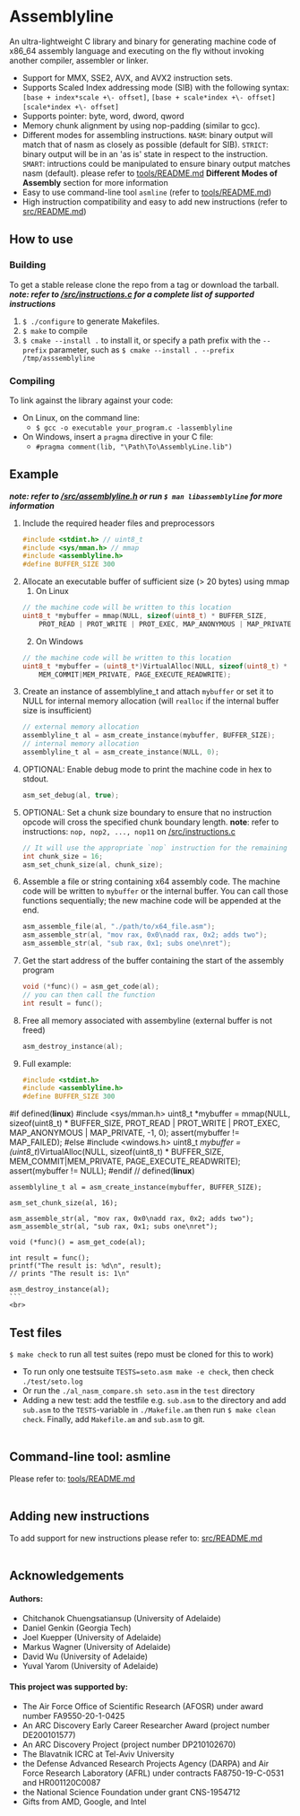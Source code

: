 # Assemblyline

An ultra-lightweight C library and binary for generating machine code of x86\_64 assembly language and executing on the fly without invoking another compiler, assembler or linker. <br>
* Support for MMX, SSE2, AVX, and AVX2 instruction sets.
* Supports Scaled Index addressing mode (SIB) with the following syntax:
`[base + index*scale +\- offset]`, `[base + scale*index +\- offset]`
`[scale*index +\- offset]`
* Supports pointer: byte, word, dword, qword
* Memory chunk alignment by using nop-padding (similar to gcc).
* Different modes for assembling instructions.
`NASM`: binary output will match that of nasm as closely as possible (default for SIB).
`STRICT`: binary output will be in an 'as is' state in respect to the instruction.
`SMART`: intructions could be manipulated to ensure binary output matches nasm (default).
please refer to [tools/README.md](/tools/README.md) **Different Modes of Assembly** section for more information
* Easy to use command-line tool `asmline` (refer to [tools/README.md](/tools/README.md))
* High instruction compatibility and easy to add new instructions (refer to [src/README.md](src/README.md))

## How to use

### Building
To get a stable release clone the repo from a tag or download the tarball. <br>
***note: refer to [/src/instructions.c](/src/instructions.c) for a complete list of supported instructions***

1. `$ ./configure` to generate Makefiles.
1. `$ make` to compile
1. `$ cmake --install .` to install it, or specify a path prefix with the `--prefix` parameter, such as `$ cmake --install . --prefix /tmp/asssemblyline`

### Compiling

To link against the library against your code:

 - On Linux, on the command line:
   - `$ gcc -o executable your_program.c -lassemblyline`
 - On Windows, insert a `pragma` directive in your C file:
   - `#pragma comment(lib, "\Path\To\AssemblyLine.lib")`

## Example

***note: refer to [/src/assemblyline.h](/src/assemblyline.h) or run `$ man libassemblyline` for more information***

1. Include the required header files and preprocessors
    ```c
    #include <stdint.h> // uint8_t
    #include <sys/mman.h> // mmap
    #include <assemblyline.h>
    #define BUFFER_SIZE 300
    ```
1. Allocate an executable buffer of sufficient size (> 20 bytes) using mmap
   1. On Linux
    ```c
    // the machine code will be written to this location
    uint8_t *mybuffer = mmap(NULL, sizeof(uint8_t) * BUFFER_SIZE,
        PROT_READ | PROT_WRITE | PROT_EXEC, MAP_ANONYMOUS | MAP_PRIVATE, -1, 0);
    ```
   2. On Windows
    ```c
    // the machine code will be written to this location
    uint8_t *mybuffer = (uint8_t*)VirtualAlloc(NULL, sizeof(uint8_t) * BUFFER_SIZE,
        MEM_COMMIT|MEM_PRIVATE, PAGE_EXECUTE_READWRITE);
    ```
2. Create an instance of assemblyline_t and attach `mybuffer` or set it to NULL for internal memory allocation
   (will `realloc` if the internal buffer size is insufficient)
    ```c
    // external memory allocation
    assemblyline_t al = asm_create_instance(mybuffer, BUFFER_SIZE);
    // internal memory allocation
    assemblyline_t al = asm_create_instance(NULL, 0);
    ```
3. OPTIONAL: Enable debug mode to print the machine code in hex to stdout.
    ```c
    asm_set_debug(al, true);
    ```
4. OPTIONAL: Set a chunk size boundary to ensure that no instruction opcode will cross the specified chunk boundary length.
    **note**: refer to instructions: `nop, nop2, ..., nop11` on [/src/instructions.c](/src/instructions.c)
    ```c
    // It will use the appropriate `nop` instruction for the remaining bytes to fill the chunk boundry.
    int chunk_size = 16;
    asm_set_chunk_size(al, chunk_size);
    ```
5. Assemble a file or string containing x64 assembly code. The machine code will be written to `mybuffer` or the internal buffer.
   You can call those functions sequentially; the new machine code will be appended at the end.
    ```c
    asm_assemble_file(al, "./path/to/x64_file.asm");
    asm_assemble_str(al, "mov rax, 0x0\nadd rax, 0x2; adds two");
    asm_assemble_str(al, "sub rax, 0x1; subs one\nret");
    ```
6. Get the start address of the buffer containing the start of the assembly program
    ```c
    void (*func)() = asm_get_code(al);
    // you can then call the function
    int result = func();
    ```
7. Free all memory associated with assembyline (external buffer is not freed)
    ```c
    asm_destroy_instance(al);
    ```
8. Full example:
    ```c
    #include <stdint.h>
    #include <assemblyline.h>
    #define BUFFER_SIZE 300

#if defined(__linux__)
    #include <sys/mman.h>
    uint8_t *mybuffer = mmap(NULL, sizeof(uint8_t) * BUFFER_SIZE,
        PROT_READ | PROT_WRITE | PROT_EXEC, MAP_ANONYMOUS | MAP_PRIVATE, -1, 0);
    assert(mybuffer != MAP_FAILED);
#else
    #include <windows.h>
    uint8_t *mybuffer = (uint8_t*)VirtualAlloc(NULL, sizeof(uint8_t) * BUFFER_SIZE,
        MEM_COMMIT|MEM_PRIVATE, PAGE_EXECUTE_READWRITE);
    assert(mybuffer != NULL);
#endif // defined(__linux__)

    assemblyline_t al = asm_create_instance(mybuffer, BUFFER_SIZE);

    asm_set_chunk_size(al, 16);

    asm_assemble_str(al, "mov rax, 0x0\nadd rax, 0x2; adds two");
    asm_assemble_str(al, "sub rax, 0x1; subs one\nret");

    void (*func)() = asm_get_code(al);

    int result = func();
    printf("The result is: %d\n", result);
    // prints "The result is: 1\n"

    asm_destroy_instance(al);
    ```
    <br>
## Test files

`$ make check` to run all test suites (repo must be cloned for this to work)

* To run only one testsuite `TESTS=seto.asm make -e check`, then check `./test/seto.log`
* Or run the `./al_nasm_compare.sh seto.asm` in the `test` directory
* Adding a new test: add the testfile e.g. `sub.asm` to the directory and add `sub.asm` to the `TESTS`-variable in `./Makefile.am`
then run `$ make clean check`. Finally, add `Makefile.am` and `sub.asm` to git.<br><br>

## Command-line tool: asmline

Please refer to: [tools/README.md](/tools/README.md)<br><br>

## Adding new instructions

To add support for new instructions please refer to: [src/README.md](/src/README.md)<br><br>

## Acknowledgements
#### Authors:
* Chitchanok Chuengsatiansup (University of Adelaide)
* Daniel Genkin (Georgia Tech)
* Joel Kuepper (University of Adelaide)
* Markus Wagner (University of Adelaide)
* David Wu (University of Adelaide)
* Yuval Yarom (University of Adelaide)


#### This project was supported by:
* The Air Force Office of Scientific Research (AFOSR) under award number FA9550-20-1-0425
* An ARC Discovery Early Career Researcher Award (project number DE200101577)
* An ARC Discovery Project (project number DP210102670)
* The Blavatnik ICRC at Tel-Aviv University
* the Defense Advanced Research Projects Agency (DARPA) and Air Force Research Laboratory (AFRL) under contracts FA8750-19-C-0531 and HR001120C0087
* the National Science Foundation under grant CNS-1954712
* Gifts from AMD, Google, and Intel
